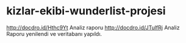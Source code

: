 # kizlar-ekibi-wunderlist-projesi
http://docdro.id/Hthc9Yt Analiz raporu
http://docdro.id/JTulfRj Analiz Raporu yenilendi ve veritabanı yapıldı.
